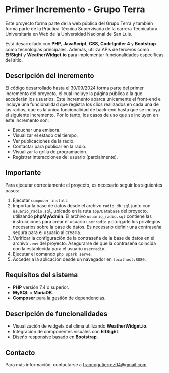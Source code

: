 # Primer Incremento - Grupo Terra

Este proyecto forma parte de la web pública del Grupo Terra y también forma parte de la Práctica Técnica Supervisada de la carrera Tecnicatura Universitaria en Web de la Universidad Nacional de San Luis.

Está desarrollado con **PHP**, **JavaScript**, **CSS**, **CodeIgniter 4** y **Bootstrap** como tecnologías principales. Además, utiliza APIs de terceros como **ElfSight** y **WeatherWidget.io** para implementar funcionalidades específicas del sitio.

## Descripción del incremento

El código desarrollado hasta el 30/09/2024 forma parte del primer incremento del proyecto, el cual incluye la página pública a la que accederán los usuarios. Este incremento abarca únicamente el front-end e incluye una funcionalidad que registra los clics realizados en cada una de las radios, que es la única funcionalidad de back-end hasta que se incluya el siguiente incremento. Por lo tanto, los casos de uso que se incluyen en este incremento son:

- Escuchar una emisora.
- Visualizar el estado del tiempo.
- Ver publicaciones de la radio.
- Contactar para publicar en la radio.
- Visualizar la grilla de programación.
- Registrar interacciones del usuario (parcialmente).

## Importante

Para ejecutar correctamente el proyecto, es necesario seguir los siguientes pasos:

1. Ejecutar `composer install`.
2. Importar la base de datos desde el archivo `radio_db.sql` junto con `usuario_radio.sql`, ubicado en la ruta `app/Database` del proyecto, utilizando **phpMyAdmin**. El archivo `usuario_radio.sql` contiene las instrucciones para crear el usuario `userradio` y otorgarle los privilegios necesarios sobre la base de datos. Es necesario definir una contraseña segura para el usuario al crearla.
3. Verificar la configuración de la contraseña de la base de datos en el archivo `.env` del proyecto. Asegurarse de que la contraseña coincida con la establecida para el usuario `userradio`.
4. Ejecutar el comando `php spark serve`.
5. Acceder a la aplicación desde un navegador en `localhost:8080`.

## Requisitos del sistema

- **PHP** versión 7.4 o superior.
- **MySQL** o **MariaDB**.
- **Composer** para la gestión de dependencias.

## Descripción de funcionalidades

- Visualización de widgets del clima utilizando **WeatherWidget.io**.
- Integración de componentes visuales con **ElfSight**.
- Diseño responsive basado en **Bootstrap**.

## Contacto

Para más información, contactarse a [francogutierrez04@gmail.com](mailto:francogutierrez04@gmail.com).
